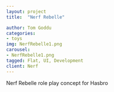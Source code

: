 ```yaml
---
layout: project
title:  "Nerf Rebelle"

author: Tom Goddu
categories:
- toys
img: NerfRebelle1.png
carousel:
- NerfRebelle1.png
tagged: Flat, UI, Development
client: Nerf
---
```

Nerf Rebelle role play concept for Hasbro
